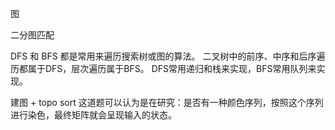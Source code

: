 
图

二分图匹配


DFS 和 BFS 都是常用来遍历搜索树或图的算法。
二叉树中的前序、中序和后序遍历都属于DFS，层次遍历属于BFS。
DFS常用递归和栈来实现，BFS常用队列来实现。



建图 + topo sort
这道题可以认为是在研究：是否有一种颜色序列，按照这个序列进行染色，最终矩阵就会呈现输入的状态。
```cpp

```


```cpp

```


```cpp

```


```cpp

```


```cpp

```


```cpp

```


```cpp

```


```cpp

```


```cpp

```

```cpp

```


```cpp

```


```cpp

```


```cpp

```


```cpp

```


```cpp

```


```cpp

```


```cpp

```


```cpp

```


```cpp

```


```cpp

```

```cpp

```

```cpp

```


```cpp

```


```cpp

```


```cpp

```

```cpp

```


```cpp

```

```cpp

```


```cpp

```


```cpp

```